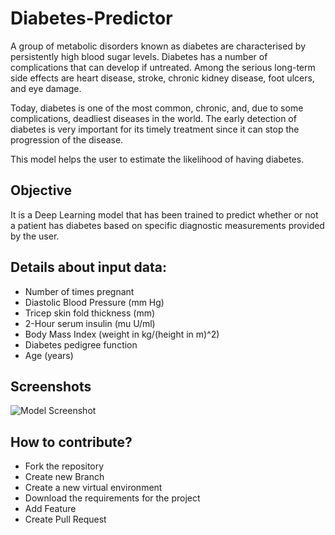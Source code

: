 
# Diabetes-Predictor
A group of metabolic disorders known as diabetes are characterised by persistently high blood sugar levels. Diabetes has a number of complications that can develop if untreated. Among the serious long-term side effects are heart disease, stroke, chronic kidney disease, foot ulcers, and eye damage.

Today, diabetes is one of the most common, chronic, and, due to some complications, deadliest diseases in the world. The early detection of diabetes is very important for its timely treatment since it can stop the progression of the disease.

This model helps the user to estimate the likelihood of having diabetes.



## Objective
It is a Deep Learning model that has been trained to predict whether or not a patient has diabetes based on specific diagnostic measurements provided by the user.
## Details about input data:
- Number of times pregnant
- Diastolic Blood Pressure (mm Hg)
- Tricep skin fold thickness (mm)
- 2-Hour serum insulin (mu U/ml)
- Body Mass Index (weight in kg/(height in m)^2)
- Diabetes pedigree function
- Age (years)
## Screenshots

![Model Screenshot](https://raw.githubusercontent.com/stutimongia2024/Diabetes-Predictor/main/src/dia.png)


## How to contribute?
- Fork the repository
- Create new Branch
- Create a new virtual environment
- Download the requirements for the project 
- Add Feature
- Create Pull Request




